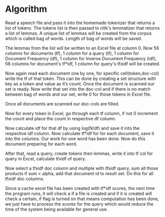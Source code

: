 # Algorithm

Read a speech file and pass it into the homemade tokenizer that returns a list of tokens. The tokens list
is then passed to nltk's lemmatizer that returns a list of lemmas.
A unique list of lemmas will be created from the corpus which is called bag of words.
Length of bag of words will be saved.

The lemmas from the list will be written to an Excel file at column 0.
Now 56 columns for documents (tf), 1 column for a query (tf), 1 column for Document Frequency (df), 1
column for Inverse Document Frequency (idf), 56 columns for document's tf*idf, 1 column for query's
tfxidf will be created.

Now again read each document one by one, for specific cell(token,doc-col) write the tf of that token.
This can be done by creating a set structure with key as a token and value as it’s count. Once the
document is scanned our set is ready. Now write that set into the doc-col and if there is no match
between bag of words and our set, write 0 for those tokens in Excel file.

Once all documents are scanned our doc-cols are filled.

Now for every token in Excel, go through each tf column, if not 0 increment the count and place the
count in respective df column.

Now calculate idf for that df by using log(N/df) and save it into the respective idf column. Now calculate
tf*idf for for each document, save it into the columns. Our work for one word has been done. Now do
this document preparing for each word.

After that, read a query, create tokens then lemmas, write it into tf col for query in Excel, calculate tfxidf
of query.

Now select a tfxidf doc column and multiple with tfxidf query, sum all those products if sum < alpha, add
that document id to result set. Do this for all tfxidf doc columns.

Since a cache excel file has been created with tf*idf scores, the next time the program runs, it will check
a if a file is created and if it is created will check a certain, if flag is turned on that means computation has
been done, we just have to process the scores for the query which would reduce the time of the system being
available for general use.